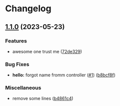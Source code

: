 # Changelog

## [1.1.0](https://github.com/vmonjaret/release-please/compare/v1.0.0...v1.1.0) (2023-05-23)


### Features

* awesome one trust me ([72de329](https://github.com/vmonjaret/release-please/commit/72de3290e80839e5429692868175d5620b97b133))


### Bug Fixes

* **hello:** forgot name fromm controller ([#1](https://github.com/vmonjaret/release-please/issues/1)) ([b8bcf8f](https://github.com/vmonjaret/release-please/commit/b8bcf8f7bdbadc7a4241f8691ddb54d2eb93a31a))


### Miscellaneous

* remove some lines ([b4861c4](https://github.com/vmonjaret/release-please/commit/b4861c4ff759aa27a0f68f3e6c3e0ac5b215e22a))
